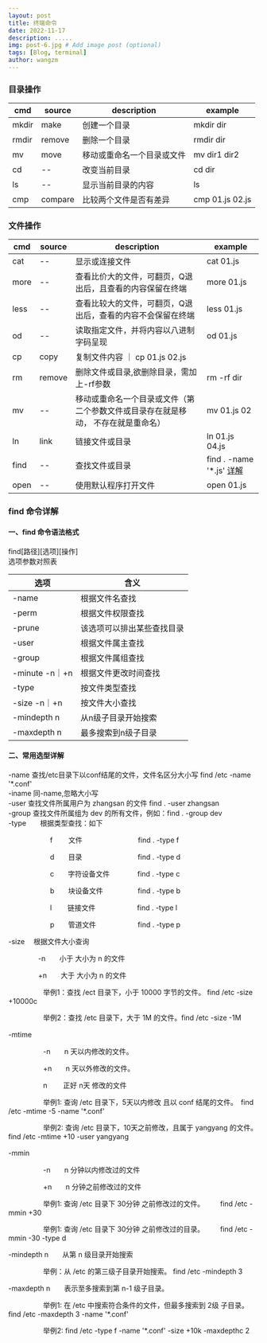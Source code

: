 ```yaml
---
layout: post
title: 终端命令
date: 2022-11-17
description: .....
img: post-6.jpg # Add image post (optional)
tags: [Blog, terminal]
author: wangzm
---
```


### 目录操作

|  cmd  |  source  |  description  |  example  |
|  ---  |  ---  |  --- |  ---  |
|mkdir| make |  创建一个目录 | mkdir dir |
|rmdir| remove|   删除一个目录  | rmdir dir |
|mv| move | 移动或重命名一个目录或文件| mv dir1 dir2|
|cd| -- | 改变当前目录|cd dir|
|ls| -- | 显示当前目录的内容| ls |
|cmp| compare | 比较两个文件是否有差异| cmp 01.js 02.js|

### 文件操作

| cmd | source | description | example|
|  ---  |  ---  |  --- |  ---  |
| cat | -- | 显示或连接文件| cat 01.js|
| more | -- | 查看比价大的文件，可翻页，Q退出后，且查看的内容保留在终端| more 01.js|
| less | -- | 查看比较大的文件，可翻页，Q退出后，查看的内容不会保留在终端| less 01.js|
| od | -- | 读取指定文件，并将内容以八进制字码呈现| od 01.js|
| cp | copy | 复制文件内容 ｜ cp 01.js 02.js|
| rm | remove | 删除文件或目录,欲删除目录，需加上-rf参数 | rm -rf dir|
| mv | -- | 移动或重命名一个目录或文件（第二个参数文件或目录存在就是移动， 不存在就是重命名）| mv 01.js 02|
| ln | link | 链接文件或目录 | ln 01.js 04.js|
| find | -- | 查找文件或目录 | find . -name '*.js' [详解](#find)|
| open | -- | 使用默认程序打开文件 | open 01.js |

<a name="find">

### find 命令详解

#### 一、find 命令语法格式

find[路径][选项][操作]\
选项参数对照表

| 选项 | 含义 |
| ---  |  ---  |
| -name | 根据文件名查找 |
| -perm | 根据文件权限查找 |
| -prune | 该选项可以排出某些查找目录 |
| -user | 根据文件属主查找 |
| -group | 根据文件属组查找 |
| -minute -n｜+n | 根据文件更改时间查找 |
| -type | 按文件类型查找 |
| -size -n｜+n |  按文件大小查找 |
| -mindepth n | 从n级子目录开始搜索 |
| -maxdepth n | 最多搜索到n级子目录|

#### 二、常用选型详解

-name 查找/etc目录下以conf结尾的文件，文件名区分大小写 find /etc -name '*.conf'\
-iname 同-name,忽略大小写\
-user 查找文件所属用户为 zhangsan 的文件 find . -user zhangsan\
-group   查找文件所属组为 dev 的所有文件，例如：find . -group dev\
-type　　根据类型查找：如下

　　　　　　f　　 文件　　　　　　　　find . -type f

　　　　　　d　　目录　　　　　　　　find . -type d

　　　　　　c　　字符设备文件　　　　find . -type c

　　　　　　b　　块设备文件　　　　　find . -type b

　　　　　　l　　 链接文件　　　　　　find . -type l

　　　　　　p　　管道文件　　　　　　find . -type p

-size　   根据文件大小查询

　　　　  -n　　小于 大小为 n 的文件

　　　　  +n　　大于 大小为 n 的文件

　　　　　举例1：查找 /ect 目录下，小于 10000 字节的文件。 find /etc -size +10000c

　　　　　举例2：查找 /etc 目录下，大于 1M 的文件。find /etc -size -1M

-mtime　　

　　　　　-n　　n 天以内修改的文件。

　　　　　+n　　n 天以外修改的文件。

　　　　　n　　  正好 n天 修改的文件

　　　　　举例1: 查询 /etc 目录下，5天以内修改 且以 conf 结尾的文件。　find /etc -mtime -5 -name '*.conf'

　　　　　举例2: 查询 /etc 目录下，10天之前修改，且属于 yangyang 的文件。　　find /etc -mtime +10 -user yangyang

-mmin　　

　　　　　-n　　n 分钟以内修改过的文件

　　　　　+n　　n 分钟之前修改过的文件

　　　　　举例1: 查询 /etc 目录下 30分钟 之前修改过的文件。 　　find /etc -mmin +30

　　　　　举例1: 查询 /etc 目录下 30分钟 之前修改过的目录。 　　find /etc -mmin -30 -type d

-mindepth n　　从第 n 级目录开始搜索

　　　　　举例：从 /etc 的第三级子目录开始搜索。  find /etc -mindepth 3

-maxdepth n　　表示至多搜索到第 n-1 级子目录。

　　　　　举例1: 在 /etc 中搜索符合条件的文件，但最多搜索到 2级 子目录。　　find /etc -maxdepth 3 -name '*.conf'

　　　　　举例2: find /etc -type f -name '*.conf' -size +10k -maxdepthc 2





